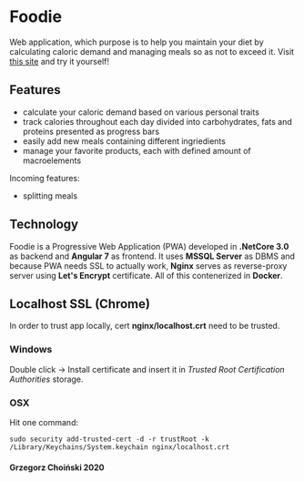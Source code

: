 # Foodie

Web application, which purpose is to help you maintain your diet by calculating caloric demand and managing meals so as not to exceed it. Visit [this site](https://www.walltedo.com) and try it yourself!

## Features
- calculate your caloric demand based on various personal traits
- track calories throughout each day divided into carbohydrates, fats and proteins presented as progress bars
- easily add new meals containing different ingriedients
- manage your favorite products, each with defined amount of macroelements

Incoming features:
- splitting meals

## Technology

Foodie is a Progressive Web Application (PWA) developed in **.NetCore 3.0** as backend and **Angular 7** as frontend. It uses **MSSQL Server** as DBMS and because PWA needs SSL to actually work, **Nginx** serves as reverse-proxy server using **Let's Encrypt** certificate. All of this contenerized in **Docker**.

<!---
## Proggresive Web Application (PWA)

## Docker

## Build

## Nginx -->

## Localhost SSL (Chrome)

In order to trust app locally, cert **nginx/localhost.crt** need to be trusted.

### Windows

Double click -> Install certificate and insert it in *Trusted Root Certification Authorities* storage.

### OSX
Hit one command:

`sudo security add-trusted-cert -d -r trustRoot -k /Library/Keychains/System.keychain nginx/localhost.crt`


#### Grzegorz Choiński 2020